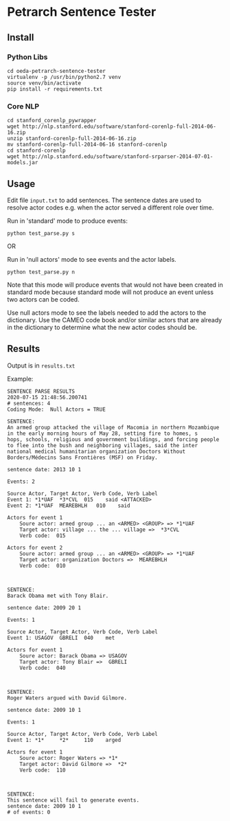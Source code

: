 # Petrarch Sentence Tester

## Install

### Python Libs
```
cd oeda-petrarch-sentence-tester
virtualenv -p /usr/bin/python2.7 venv
source venv/bin/activate
pip install -r requirements.txt
```

### Core NLP
```
cd stanford_corenlp_pywrapper
wget http://nlp.stanford.edu/software/stanford-corenlp-full-2014-06-16.zip
unzip stanford-corenlp-full-2014-06-16.zip
mv stanford-corenlp-full-2014-06-16 stanford-corenlp
cd stanford-corenlp
wget http://nlp.stanford.edu/software/stanford-srparser-2014-07-01-models.jar
```

## Usage

Edit file `input.txt` to add sentences. The sentence dates are used to resolve actor codes e.g. when the actor served a different role over time.

Run in 'standard' mode to produce events:

`python test_parse.py s`

OR

Run in 'null actors' mode to see events and the actor labels.

`python test_parse.py n`

Note that this mode will produce events that would not have
been created in standard mode because standard mode will
not produce an event unless two actors can be coded.


Use null actors mode to see the labels needed to add the actors
to the dictionary.  Use the CAMEO code book and/or similar actors
that are already in the dictionary to determine what
the new actor codes should be.

## Results

Output is in `results.txt`

Example:

```
SENTENCE PARSE RESULTS
2020-07-15 21:48:56.200741
# sentences: 4
Coding Mode:  Null Actors = TRUE

SENTENCE:
An armed group attacked the village of Macomia in northern Mozambique in the early morning hours of May 28, setting fire to homes, s
hops, schools, religious and government buildings, and forcing people to flee into the bush and neighboring villages, said the inter
national medical humanitarian organization Doctors Without Borders/Médecins Sans Frontières (MSF) on Friday.

sentence date: 2013 10 1

Events: 2

Source Actor, Target Actor, Verb Code, Verb Label
Event 1: *1*UAF	 *3*CVL	 015	said <ATTACKED>
Event 2: *1*UAF	 MEAREBHLH	 010	said

Actors for event 1
	Soure actor: armed group ... an <ARMED> <GROUP> => *1*UAF
	Target actor: village ... the ... village =>  *3*CVL
	Verb code:  015

Actors for event 2
	Soure actor: armed group ... an <ARMED> <GROUP> => *1*UAF
	Target actor: organization Doctors =>  MEAREBHLH
	Verb code:  010



SENTENCE:
Barack Obama met with Tony Blair.

sentence date: 2009 20 1

Events: 1

Source Actor, Target Actor, Verb Code, Verb Label
Event 1: USAGOV	 GBRELI	 040	met

Actors for event 1
	Soure actor: Barack Obama => USAGOV
	Target actor: Tony Blair =>  GBRELI
	Verb code:  040



SENTENCE:
Roger Waters argued with David Gilmore.

sentence date: 2009 10 1

Events: 1

Source Actor, Target Actor, Verb Code, Verb Label
Event 1: *1*	 *2*	 110	arged

Actors for event 1
	Soure actor: Roger Waters => *1*
	Target actor: David Gilmore =>  *2*
	Verb code:  110



SENTENCE:
This sentence will fail to generate events.
sentence date: 2009 10 1
# of events: 0
```